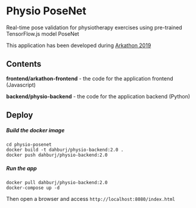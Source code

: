 # Physio PoseNet
Real-time pose validation for physiotherapy exercises using pre-trained TensorFlow.js model PoseNet

This application has been developed during [Arkathon 2019](https://innoboard.ch/arkathon/hhvalais2019)

## Contents
__frontend/arkathon-frontend__ - the code for the application frontend (Javascript)

__backend/physio-backend__ - the code for the application backend (Python)  

## Deploy

##### Build the docker image
```
cd physio-posenet
docker build -t dahburj/physio-backend:2.0 .
docker push dahburj/physio-backend:2.0
```

##### Run the app
```
docker pull dahburj/physio-backend:2.0
docker-compose up -d
```

Then open a browser and access
`http://localhost:8080/index.html`
